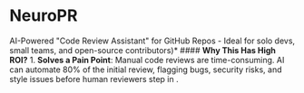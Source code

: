 # NeuroPR
AI-Powered "Code Review Assistant" for GitHub Repos - Ideal for solo devs, small teams, and open-source contributors)*    #### **Why This Has High ROI?**   1. **Solves a Pain Point**: Manual code reviews are time-consuming. AI can automate 80% of the initial review, flagging bugs, security risks, and style issues before human reviewers step in .

